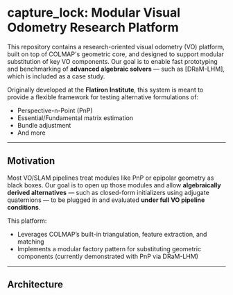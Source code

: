 # capture_lock: Modular Visual Odometry Research Platform

This repository contains a research-oriented visual odometry (VO) platform, built on top of COLMAP's geometric core, and designed to support modular substitution of key VO components. Our goal is to enable fast prototyping and benchmarking of **advanced algebraic solvers** — such as [DRaM-LHM], which is included as a case study.

Originally developed at the **Flatiron Institute**, this system is meant to provide a flexible framework for testing alternative formulations of:
- Perspective-n-Point (PnP)
- Essential/Fundamental matrix estimation
- Bundle adjustment
- And more

---

## Motivation

Most VO/SLAM pipelines treat modules like PnP or epipolar geometry as black boxes. Our goal is to open up those modules and allow **algebraically derived alternatives** — such as closed-form initializers using adjugate quaternions — to be plugged in and evaluated **under full VO pipeline conditions**.

This platform:
- Leverages COLMAP’s built-in triangulation, feature extraction, and matching
- Implements a modular factory pattern for substituting geometric components (currently demonstrated with PnP via DRaM-LHM)

---

## Architecture




